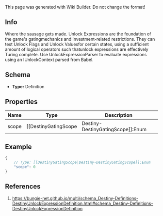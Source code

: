 <span class="wiki-builder">This page was generated with Wiki Builder. Do not change the format!</span>

## Info
Where the sausage gets made.  Unlock Expressions are the foundation of the game's gatingmechanics and investment-related restrictions.  They can test Unlock Flags and Unlock Valuesfor certain states, using a sufficient amount of logical operators such thatunlock expressions are effectively Turing complete. Use UnlockExpressionParser to evaluate expressions using an IUnlockContext parsed from Babel.

## Schema
* **Type:** Definition

## Properties
Name | Type | Description
---- | ---- | -----------
scope | [[DestinyGatingScope|Destiny-DestinyGatingScope]]:Enum | A shortcut for determining the most restrictive gating that this expression performs.See the DestinyGatingScope enum's documentation for more details.

## Example
```javascript
{
    // Type: [[DestinyGatingScope|Destiny-DestinyGatingScope]]:Enum
    "scope": 0
}

```

## References
1. https://bungie-net.github.io/multi/schema_Destiny-Definitions-DestinyUnlockExpressionDefinition.html#schema_Destiny-Definitions-DestinyUnlockExpressionDefinition
